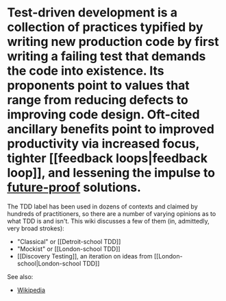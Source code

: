 # Test-driven development is a collection of practices typified by writing new production code by first writing a failing test that demands the code into existence. Its proponents point to values that range from reducing defects to improving code design. Oft-cited ancillary benefits point to improved productivity via increased focus, tighter [[feedback loops|feedback loop]], and lessening the impulse to [future-proof](https://en.wikipedia.org/wiki/You_aren%27t_gonna_need_it) solutions.

The TDD label has been used in dozens of contexts and claimed by hundreds of practitioners, so there are a number of varying opinions as to what TDD is and isn't. This wiki discusses a few of them (in, admittedly, very broad strokes):

* "Classical" or [[Detroit-school TDD]]
* "Mockist" or [[London-school TDD]]
* [[Discovery Testing]], an iteration on ideas from [[London-school|London-school TDD]]

See also:

* [Wikipedia](https://en.wikipedia.org/wiki/Test-driven_development)